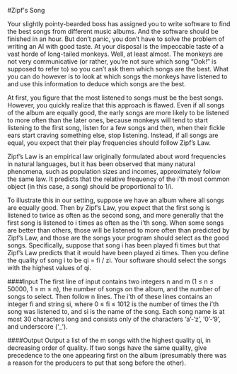 #Zipf's Song

Your slightly pointy-bearded boss has assigned you to write software to find the best songs from different music albums. And the software should be finished in an hour. But don’t panic, you don’t have to solve the problem of writing an AI with good taste. At your disposal is the impeccable taste of a vast horde of long-tailed monkeys. Well, at least almost. The monkeys are not very communicative (or rather, you’re not sure which song “Ook!” is supposed to refer to) so you can’t ask them which songs are the best. What you can do however is to look at which songs the monkeys have listened to and use this information to deduce which songs are the best.

At first, you figure that the most listened to songs must be the best songs. However, you quickly realize that this approach is flawed. Even if all songs of the album are equally good, the early songs are more likely to be listened to more often than the later ones, because monkeys will tend to start listening to the first song, listen for a few songs and then, when their fickle ears start craving something else, stop listening. Instead, if all songs are equal, you expect that their play frequencies should follow Zipf’s Law.

Zipf’s Law is an empirical law originally formulated about word frequencies in natural languages, but it has been observed that many natural phenomena, such as population sizes and incomes, approximately follow the same law. It predicts that the relative frequency of the i’th most common object (in this case, a song) should be proportional to 1/i.

To illustrate this in our setting, suppose we have an album where all songs are equally good. Then by Zipf’s Law, you expect that the first song is listened to twice as often as the second song, and more generally that the first song is listened to i times as often as the i’th song. When some songs are better than others, those will be listened to more often than predicted by Zipf’s Law,  and those are the songs your program should select as the good songs. Specifically, suppose that song i has been played fi times but that Zipf’s Law predicts that it would have been played zi times. Then you define the quality of song i to be qi = fi / zi. Your software should select the songs with the highest values of qi.

####Input
The first line of input contains two integers n and m (1 ≤ n ≤ 50000, 1 ≤ m ≤ n), the number of songs on the album, and the number of songs to select. Then follow n lines. The i’th of these lines contains an integer fi and string si, where 0 ≤ fi ≤ 1012 is the number of times the i’th song was listened to, and si is the name of the song. Each song name is at most 30 characters long and consists only of the characters ‘a’-‘z’, ‘0’-‘9’, and underscore (‘_’).

####Output
Output a list of the m songs with the highest quality qi, in decreasing order of quality. If two songs have the same quality, give precedence to the one appearing first on the album (presumably there was a reason for the producers to put that song before the other).
